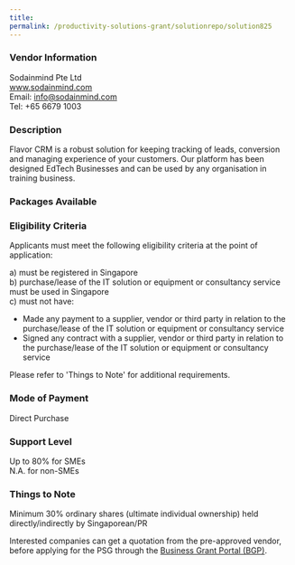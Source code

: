 ```yaml
---
title: 
permalink: /productivity-solutions-grant/solutionrepo/solution825
---
```


### Vendor Information
Sodainmind Pte Ltd<br>www.sodainmind.com<br>Email: info@sodainmind.com<br>Tel: +65 6679 1003

### Description

Flavor CRM is a robust solution for keeping tracking of leads, conversion and managing experience of your customers. Our platform has been designed EdTech Businesses and can be used by any organisation in training business.

### Packages Available


### Eligibility Criteria

Applicants must meet the following eligibility criteria at the point of application:

a) must be registered in Singapore <br>
b) purchase/lease of the IT solution or equipment or consultancy service must be used in Singapore <br>
c) must not have:
- Made any payment to a supplier, vendor or third party in relation to the purchase/lease of the IT solution or equipment or consultancy service
- Signed any contract with a supplier, vendor or third party in relation to the purchase/lease of the IT solution or equipment or consultancy service

Please refer to 'Things to Note' for additional requirements.

### Mode of Payment
Direct Purchase

### Support Level
Up to 80% for SMEs <br>
N.A. for non-SMEs

### Things to Note
Minimum 30% ordinary shares (ultimate individual ownership) held directly/indirectly by Singaporean/PR

Interested companies can get a quotation from the pre-approved vendor, before applying for the PSG through the <a target='_blank' href='https://www.businessgrants.gov.sg/'>Business Grant Portal (BGP)</a>.
